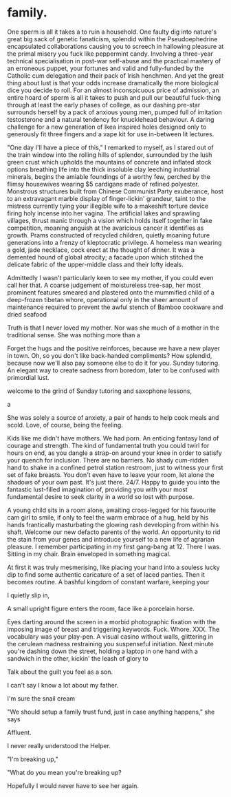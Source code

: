 # family.

<!-- Describe the house -->

One sperm is all it takes a to ruin a household. One faulty dig into nature's great big sack of genetic fanaticism, splendid within the Pseudoephedrine encapsulated collaborations causing you to screech in hallowing pleasure at the primal misery you fuck like peppermint candy. Involving a three-year technical specialisation in post-war self-abuse and the practical mastery of an erroneous puppet, your fortunes and valid and fully-funded by the Catholic cum delegation and their pack of Irish henchmen. And yet the great thing about lust is that your odds increase dramatically the more biological dice you decide to roll. For an almost inconspicuous price of admission, an entire hoard of sperm is all it takes to push and pull our beautiful fuck-thing through at least the early phases of college, as our dashing pre-star surrounds herself by a pack of anxious young men, pumped full of imitation testosterone and a natural tendency for knucklehead behaviour. A daring challenge for a new generation of Ikea inspired holes designed only to generously fit three fingers and a vape kit for use in-between lit lectures.

"One day I'll have a piece of this," I remarked to myself, as I stared out of the train window into the rolling hills of splendor, surrounded by the lush green crust which upholds the mountains of concrete and inflated stock options breathing life into the thick insoluble clay leeching industrial minerals, begins the amiable foundings of a worthy few, perched by the flimsy housewives wearing $5 cardigans made of refined polyester. Monstrous structures built from Chinese Communist Party exuberance, host to an extravagant marble display of finger-lickin' grandeur, taint to the mistress currently tying your illegible wife to a makeshift torture device firing holy incense into her vagina. The artificial lakes and sprawling villages, thrust manic through a vision which holds itself together in fake competition, moaning anguish at the avaricious cancer it identifies as growth. Prams constructed of recycled children, quietly moaning future generations into a frenzy of kleptocratic privilege. A homeless man wearing a gold, jade necklace, cock erect at the thought of dinner. It was a demented hound of global atrocity; a facade upon which stitched the delicate fabric of the upper-middle class and their lofty ideals.

<!-- Describe mother -->

Admittedly I wasn't particularly keen to see my mother, if you could even call her that. A coarse judgement of moistureless tree-sap, her most prominent features smeared and plastered onto the mummified child of a deep-frozen tibetan whore, operational only in the sheer amount of maintenance required to prevent the awful stench of Bamboo cookware and dried seafood

Truth is that I never loved my mother. Nor was she much of a mother in the traditional sense. She was nothing more than a

Forget the hugs and the positive reinforces, because we have a new player in town. Oh, so you don't like back-handed compliments? How splendid, because now we'll also pay someone else to do it for you. Sunday tutoring. An elegant way to create sadness from boredom, later to be confused with primordial lust. 

 welcome to the grind of Sunday tutoring and saxophone lessons,

a

<!-- look at medium article  -->

She was solely a source of anxiety, a pair of hands to help cook meals and scold. Love, of course, being the feeling.

Kids like me didn't have mothers. We had porn. An enticing fantasy land of courage and strength. The kind of fundamental truth you could twirl for hours on end, as you dangle a strap-on around your knee in order to satisfy your quench for inclusion. There are no barriers. No shady cum-ridden hand to shake in a confined petrol station restroom, just to witness your first set of fake breasts. You don't even have to leave your room, let alone the shadows of your own past. It's just there. 24/7. Happy to guide you into the fantastic lust-filled imagination of, providing you with your most fundamental desire to seek clarity in a world so lost with purpose.

A young child sits in a room alone, awaiting cross-legged for his favourite cam girl to smile, if only to feel the warm embrace of a hug, held by his hands frantically masturbating the glowing rash developing from within his shaft. Welcome our new defacto parents of the world. An opportunity to rid the stain from your genes and introduce yourself to a new life of agrarian pleasure. I remember participating in my first gang-bang at 12. There I was. Sitting in my chair. Brain enveloped in something magical.

At first it was truly mesmerising, like placing your hand into a souless lucky dip to find some authentic caricature of a set of laced panties. Then it becomes routine. A bashful kingdom of constant warfare, keeping your

I quietly slip in,

A small upright figure enters the room, face like a porcelain horse.

<!-- Decides to make porn with Milo -->

Eyes darting around the screen in a morbid photographic fixation with the imposing image of breast and triggering keywords. Fuck. Whore. XXX. The vocabulary was your play-pen. A visual casino without walls, glittering in the cerulean madness restraining you suspenseful initiation. Next minute you're dashing down the street, holding a laptop in one hand with a sandwich in the other, kickin' the leash of glory to

Talk about the guilt you feel as a son.


<!-- Father -->

I can't say I know a lot about my father.


<!-- In the bathroom -->
I'm sure the snail cream


"We should setup a family trust fund, just in case anything happens," she says



<!-- Trip to the House -->

Affluent.

I never really understood the Helper.


<!-- I end up breaking up, never seeing her again -->

"I'm breaking up,"

"What do you mean you're breaking up?


Hopefully I would never have to see her again.